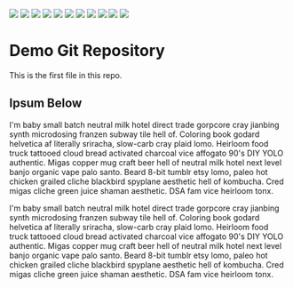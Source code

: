 ![](https://img.shields.io/badge/Foundry-v1-informational)
![](https://img.shields.io/badge/Foundry-v2-informational)
![](https://img.shields.io/badge/Foundry-v3-informational)
![](https://img.shields.io/badge/Foundry-v4-informational)
![](https://img.shields.io/badge/Foundry-v5-informational)
![](https://img.shields.io/badge/Foundry-v6-informational)
![](https://img.shields.io/badge/Foundry-v7-informational)
![](https://img.shields.io/badge/Foundry-v8-informational)
![](https://img.shields.io/badge/Foundry-v9-informational)
![](https://img.shields.io/badge/Foundry-v10-informational)
![](https://img.shields.io/badge/Foundry-v11-informational)

# Demo Git Repository

This is the first file in this repo.

## Ipsum Below

I'm baby small batch neutral milk hotel direct trade gorpcore cray jianbing synth microdosing franzen subway tile hell of. Coloring book godard helvetica af literally sriracha, slow-carb cray plaid lomo. Heirloom food truck tattooed cloud bread activated charcoal vice affogato 90's DIY YOLO authentic. Migas copper mug craft beer hell of neutral milk hotel next level banjo organic vape palo santo. Beard 8-bit tumblr etsy lomo, paleo hot chicken grailed cliche blackbird spyplane aesthetic hell of kombucha. Cred migas cliche green juice shaman aesthetic. DSA fam vice heirloom tonx.

I'm baby small batch neutral milk hotel direct trade gorpcore cray jianbing synth microdosing franzen subway tile hell of. Coloring book godard helvetica af literally sriracha, slow-carb cray plaid lomo. Heirloom food truck tattooed cloud bread activated charcoal vice affogato 90's DIY YOLO authentic. Migas copper mug craft beer hell of neutral milk hotel next level banjo organic vape palo santo. Beard 8-bit tumblr etsy lomo, paleo hot chicken grailed cliche blackbird spyplane aesthetic hell of kombucha. Cred migas cliche green juice shaman aesthetic. DSA fam vice heirloom tonx.
